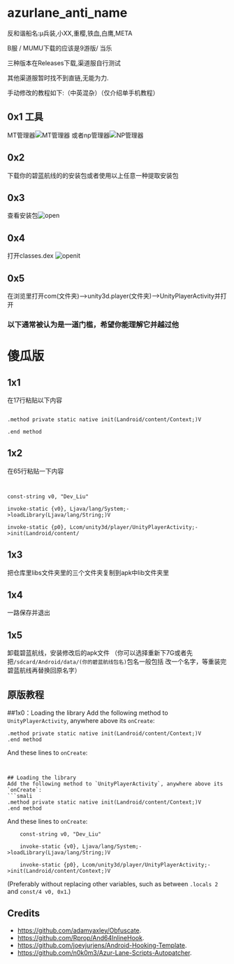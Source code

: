 # azurlane_anti_name

反和谐船名:μ兵装,小XX,重樱,铁血,白鹰,META

B服 / MUMU下载的应该是9游版/ 当乐

三种版本在Releases下载,渠道服自行测试

其他渠道服暂时找不到直链,无能为力.

手动修改的教程如下:（中英混杂）（仅介绍单手机教程）


## 0x1 工具
MT管理器![MT管理器](https://user-images.githubusercontent.com/75507531/227224515-0b86b246-a995-4f65-8c4c-d7c2934ec975.png)
或者np管理器![NP管理器](https://user-images.githubusercontent.com/75507531/227224845-d3be7fe7-05d8-494f-a103-05ecb72a4b7a.png)

## 0x2
下载你的碧蓝航线的的安装包或者使用以上任意一种提取安装包

## 0x3
查看安装包![open](https://user-images.githubusercontent.com/75507531/227228490-ab0d77d1-18ac-4ba8-be91-d7dc2ee8c48b.jpg)

## 0x4
打开classes.dex ![openit](https://user-images.githubusercontent.com/75507531/227229213-af16a4c8-ae32-48e6-bf80-c8c68debbf59.jpg)


## 0x5
在浏览里打开com(文件夹)-->unity3d.player(文件夹)-->UnityPlayerActivity并打开

### 以下通常被认为是一道门槛，希望你能理解它并越过他

# 傻瓜版
## 1x1
在17行粘贴以下内容
```smali

.method private static native init(Landroid/content/Context;)V

.end method

```
## 1x2
在65行粘贴一下内容
```small


const-string v0, "Dev_Liu"

invoke-static {v0}, Ljava/lang/System;->loadLibrary(Ljava/lang/String;)V

invoke-static {p0}, Lcom/unity3d/player/UnityPlayerActivity;->init(Landroid/content/

```

## 1x3
把仓库里libs文件夹里的三个文件夹复制到apk中lib文件夹里
## 1x4
一路保存并退出

## 1x5
卸载碧蓝航线，安装修改后的apk文件
（你可以选择重新下7G或者先把``/sdcard/Android/data/(你的碧蓝航线包名)``包名一般包括<bilibili> <blhx> <azurline> 改一个名字，等重装完碧蓝航线再替换回原名字）

## 原版教程
##1x0：Loading the library
Add the following method to `UnityPlayerActivity`, anywhere above its `onCreate`:
```smali
.method private static native init(Landroid/content/Context;)V
.end method
```
And these lines to `onCreate`:
```smali


## Loading the library
Add the following method to `UnityPlayerActivity`, anywhere above its `onCreate`:
```smali
.method private static native init(Landroid/content/Context;)V
.end method
```
And these lines to `onCreate`:
```smali
    const-string v0, "Dev_Liu"

    invoke-static {v0}, Ljava/lang/System;->loadLibrary(Ljava/lang/String;)V

    invoke-static {p0}, Lcom/unity3d/player/UnityPlayerActivity;->init(Landroid/content/Context;)V
```
(Preferably without replacing other variables, such as between `.locals 2` and `const/4 v0, 0x1`.)


## Credits
* https://github.com/adamyaxley/Obfuscate.
* https://github.com/Rprop/And64InlineHook.
* https://github.com/joeyjurjens/Android-Hooking-Template.
* https://github.com/n0k0m3/Azur-Lane-Scripts-Autopatcher.

